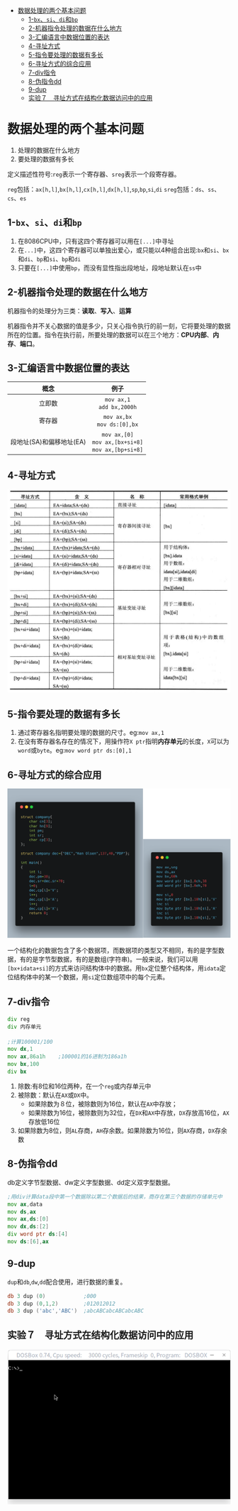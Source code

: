 
<!-- @import "[TOC]" {cmd="toc" depthFrom=1 depthTo=6 orderedList=false} -->

<!-- code_chunk_output -->

* [数据处理的两个基本问题](#数据处理的两个基本问题)
	* [1-`bx`、`si`、`di`和`bp`](#1-bx-si-di和bp)
	* [2-机器指令处理的数据在什么地方](#2-机器指令处理的数据在什么地方)
	* [3-汇编语言中数据位置的表达](#3-汇编语言中数据位置的表达)
	* [4-寻址方式](#4-寻址方式)
	* [5-指令要处理的数据有多长](#5-指令要处理的数据有多长)
	* [6-寻址方式的综合应用](#6-寻址方式的综合应用)
	* [7-div指令](#7-div指令)
	* [8-伪指令dd](#8-伪指令dd)
	* [9-dup](#9-dup)
	* [实验７　寻址方式在结构化数据访问中的应用](#实验7-寻址方式在结构化数据访问中的应用)

<!-- /code_chunk_output -->

# 数据处理的两个基本问题

1. 处理的数据在什么地方
2. 要处理的数据有多长

定义描述性符号:`reg`表示一个寄存器、`sreg`表示一个段寄存器。

`reg`包括：`ax[h,l]`,`bx[h,l]`,`cx[h,l]`,`dx[h,l]`,`sp`,`bp`,`si`,`di`
`sreg`包括：`ds`、`ss`、`cs`、`es`

## 1-`bx`、`si`、`di`和`bp`

1. 在8086CPU中，只有这四个寄存器可以用在`[...]`中寻址
2. 在`...]`中，这四个寄存器可以单独出爱心，或只能以4种组合出现:`bx`和`si`、`bx`和`di`、`bp`和`si`、`bp`和`di`
3. 只要在`[...]`中使用`bp`，而没有显性指出段地址，段地址默认在`ss`中

## 2-机器指令处理的数据在什么地方

机器指令的处理分为三类：**读取**、**写入**、**运算**

机器指令并不关心数据的值是多少，只关心指令执行的前一刻，它将要处理的数据所在的位置。指令在执行前，所要处理的数据可以在三个地方：**CPU内部**、**内存**、**端口**。

## 3-汇编语言中数据位置的表达

|概念|例子|
|:---:|:---:|
|立即数|`mov ax,1`<br>`add bx,2000h`|
|寄存器|`mov ax,bx`<br>`mov ds:[0],bx`|
|段地址(SA)和偏移地址(EA)|`mov ax,[0]`<br> `mov ax,[bx+si+8]`<br> `mov ax,[bp+si+8]`|

## 4-寻址方式

![](./image/寻址方式小结.png)

## 5-指令要处理的数据有多长

1. 通过寄存器名指明要处理的数据的尺寸。eg:`mov ax,1`
2. 在没有寄存器名存在的情况下，用操作符`X ptr`指明**内存单元**的长度，`X`可以为`word`或`byte`。eg:`mov word ptr ds:[0],1`

## 6-寻址方式的综合应用

![](./image/result2.png)


一个结构化的数据包含了多个数据项，而数据项的类型又不相同，有的是字型数据，有的是字节型数据，有的是数组(字符串)。一般来说，我们可以用`[bx+idata+si]`的方式来访问结构体中的数据。用`bx`定位整个结构体，用`idata`定位结构体中的某一个数据，用`si`定位数组项中的每个元素。

## 7-div指令

```asm
div reg
div 内存单元

;计算100001/100
mov dx,1
mov ax,86a1h    ;100001的16进制为186a1h
mov bx,100
div bx
```
1. 除数:有8位和16位两种，在一个`reg`或内存单元中
2. 被除数：默认在`AX`或`DX`中。
    * 如果除数为８位，被除数则为16位，默认在`AX`中存放；
    * 如果除数为16位，被除数则为32位，在`DX`和`AX`中存放，`DX`存放高16位，`AX`存放低16位
3. 如果除数为8位，则`AL`存商，`AH`存余数。如果除数为16位，则`AX`存商，`DX`存余数

## 8-伪指令dd

db定义字节型数据、dw定义字型数据、dd定义双字型数据。

```asm
;用div计算data段中第一个数据除以第二个数据后的结果，商存在第三个数据的存储单元中
mov ax,data
mov ds,ax
mov ax,ds:[0]
mov dx,ds:[2]
div word ptr ds:[4]
mov ds:[6],ax
```

## 9-dup

`dup`和`db`,`dw`,`dd`配合使用，进行数据的重复。

```asm
db 3 dup (0)            ;000
db 3 dup (0,1,2)        ;012012012
db 3 dup ('abc','ABC')  ;abcABCabcABCabcABC
```
## 实验７　寻址方式在结构化数据访问中的应用
![](./image/ex-7.gif)